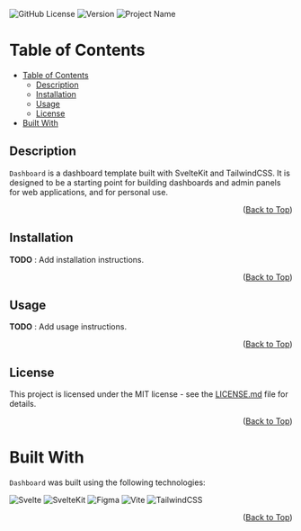 <!-- Back to Top of README.md --->
<a name="top_readme"></a>


![GitHub License](https://img.shields.io/badge/license-MIT-lightgrey.svg)
![Version](https://img.shields.io/badge/version-1.0.0-lightgrey.svg)
![Project Name](https://img.shields.io/badge/project%20name-Dashboard-lightgrey.svg)

# Table of Contents
- [Table of Contents](#table-of-contents)
  - [Description](#description)
  - [Installation](#installation)
  - [Usage](#usage)
  - [License](#license)
- [Built With](#built-with)


## Description

`Dashboard` is a dashboard template built with SvelteKit and TailwindCSS. It is designed to be a starting point for building dashboards and admin panels for web applications, and for personal use. 

<p align="right">(<a href="#readme-top">Back to Top</a>)</p>

## Installation

**TODO** : Add installation instructions.

<p align="right">(<a href="#readme-top">Back to Top</a>)</p>

## Usage

**TODO** : Add usage instructions.

<p align="right">(<a href="#readme-top">Back to Top</a>)</p>

## License
This project is licensed under the MIT license - see the [LICENSE.md](LICENSE) file for details.

<p align="right">(<a href="#readme-top">Back to Top</a>)</p>

# Built With
`Dashboard` was built using the following technologies:

  ![Svelte](https://img.shields.io/badge/svelte-%23f1413d.svg?style=flat&logo=svelte&logoColor=white)
  ![SvelteKit](https://img.shields.io/badge/sveltekit-%23f1413d.svg?style=flat&logo=svelte&logoColor=white)
  ![Figma](https://img.shields.io/badge/figma-%23F24E1E.svg?style=flat&logo=figma&logoColor=white)
  ![Vite](https://img.shields.io/badge/vite-%23646CFF.svg?style=flat&logo=vite&logoColor=white)
  ![TailwindCSS](https://img.shields.io/badge/tailwindcss-%2338B2AC.svg?style=flat&logo=tailwind-css&logoColor=white)

<p align="right">(<a href="#readme-top">Back to Top</a>)</p>